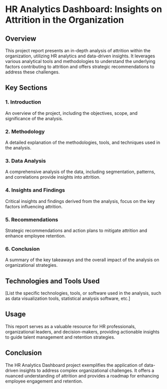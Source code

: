 # HR Analytics Dashboard: Insights on Attrition in the Organization

## Overview

This project report presents an in-depth analysis of attrition within the organization, utilizing HR analytics and data-driven insights. It leverages various analytical tools and methodologies to understand the underlying factors contributing to attrition and offers strategic recommendations to address these challenges.

## Key Sections

### 1. Introduction
An overview of the project, including the objectives, scope, and significance of the analysis.

### 2. Methodology
A detailed explanation of the methodologies, tools, and techniques used in the analysis.

### 3. Data Analysis
A comprehensive analysis of the data, including segmentation, patterns, and correlations provide insights into attrition.

### 4. Insights and Findings
Critical insights and findings derived from the analysis, focus on the key factors influencing attrition.

### 5. Recommendations
Strategic recommendations and action plans to mitigate attrition and enhance employee retention.

### 6. Conclusion
A summary of the key takeaways and the overall impact of the analysis on organizational strategies.

## Technologies and Tools Used

[List the specific technologies, tools, or software used in the analysis, such as data visualization tools, statistical analysis software, etc.]

## Usage

This report serves as a valuable resource for HR professionals, organizational leaders, and decision-makers, providing actionable insights to guide talent management and retention strategies.

## Conclusion

The HR Analytics Dashboard project exemplifies the application of data-driven insights to address complex organizational challenges. It offers a nuanced understanding of attrition and provides a roadmap for enhancing employee engagement and retention.
